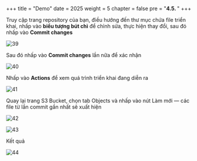 +++
title = "Demo"
date = 2025
weight = 5
chapter = false
pre = "<b>4.5. </b>"
+++

Truy cập trang repository của bạn, điều hướng đến thư mục chứa file triển khai, nhấp vào **biểu tượng bút chì** để chỉnh sửa, thực hiện thay đổi, sau đó nhấp vào **Commit changes**

![39](../../../images/2/39.png)

Sau đó nhấp vào **Commit changes** lần nữa để xác nhận

![40](../../../images/2/40.png)

Nhấp vào **Actions** để xem quá trình triển khai đang diễn ra

![41](../../../images/2/41.png)

Quay lại trang S3 Bucket, chọn tab Objects và nhấp vào nút Làm mới — các file từ lần commit gần nhất sẽ xuất hiện

![42](../../../images/2/42.png)

![43](../../../images/2/43.png)

Kết quả

![44](../../../images/2/44.png)



